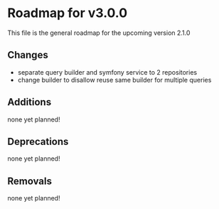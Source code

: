 # Roadmap for v3.0.0

This file is the general roadmap for the upcoming version 2.1.0

## Changes
* separate query builder and symfony service to 2 repositories
* change builder to disallow reuse same builder for multiple queries

## Additions
none yet planned!

## Deprecations
none yet planned!

## Removals
none yet planned!
